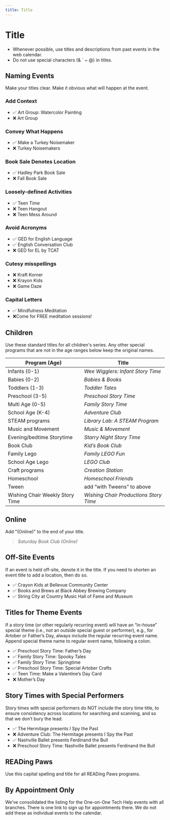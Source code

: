 ```yaml
---
title: Title
---
```

# Title

- Whenever possible, use titles and descriptions from past events in the web calendar.
- Do not use special characters (& ` ~ @) in titles.

## Naming Events

Make your titles clear. Make it obvious what will happen at the event.

### Add Context

- :white_check_mark: Art Group: Watercolor Painting
- :x: Art Group

### Convey What Happens

- :white_check_mark: Make a Turkey Noisemaker
- :x: Turkey Noisemakers

### Book Sale Denotes Location

- :white_check_mark: Hadley Park Book Sale
- :x: Fall Book Sale

### Loosely-defined Activities

- :white_check_mark: Teen Time
- :x: Teen Hangout
- :x: Teen Mess Around

### Avoid Acronyms

- :white_check_mark: GED for English Language
- :white_check_mark: English Conversation Club
- :x: GED for EL by TCAT

### Cutesy misspellings

- :x: Kraft Korner
- :x: Krayon Kids
- :x: Game Daze

### Capital Letters

- :white_check_mark: Mindfulness Meditation  
- :x:Come for FREE meditation sessions!

## Children

Use these standard titles for all children's series. Any other special programs that are not in the age ranges below keep the original names.

| Program (Age)                    | Title                                   |
|--------------------------------- |---------------------------------------- |
| Infants (0-1)                    | _Wee Wigglers: Infant Story Time_       |
| Babies (0-2)                     | _Babies & Books_                        |
| Toddlers (1-3)                   | _Toddler Tales_                         |
| Preschool (3-5)                  | _Preschool Story Time_                  |
| Multi Age (0-5)                  | _Family Story Time_                     |
| School Age (K-4)                 | _Adventure Club_                        |
| STEAM programs                   | _Library Lab: A STEAM Program_          |
| Music and Movement               | _Music & Movement_                      |
| Evening/bedtime Storytime        | _Starry Night Story Time_               |
| Book Club                        | _Kid’s Book Club_                       |
| Family Lego                      | _Family LEGO Fun_                       |
| School Age Lego                  | _LEGO Club_                             |
| Craft programs                   | _Creation Station_                      |
| Homeschool                       | _Homeschool Friends_                    |
| Tween                            | add “with Tweens” to above              |
| Wishing Chair Weekly Story Time  | _Wishing Chair Productions Story Time_  |

## Online

Add "(Online)" to the end of your title.
> _Saturday Book Club (Online)_

## Off-Site Events

If an event is held off-site, denote it in the title. If you need to shorten an event title to add a location, then do so.

- :white_check_mark: Crayon Kids at Bellevue Community Center
- :white_check_mark: Books and Brews at Black Abbey Brewing Company
- :white_check_mark: String City at Country Music Hall of Fame and Museum

## Titles for Theme Events

If a story time (or other regularly recurring event) will have an “in-house” special theme (i.e., not an outside special guest or performer), e.g., for Artober or Father’s Day, always include the regular recurring event name. Append special theme name to regular event name, following a colon.

- :white_check_mark: Preschool Story Time: Father’s Day
- :white_check_mark: Family Story Time: Spooky Tales
- :white_check_mark: Family Story Time: Springtime
- :white_check_mark: Preschool Story Time: Special Artober Crafts
- :white_check_mark: Teen Time: Make a Valentine’s Day Card
- :x: Mother’s Day

## Story Times with Special Performers

Story times with special performers do NOT include the story time title, to ensure consistency across locations for searching and scanning, and so that we don’t bury the lead.

- :white_check_mark: The Hermitage presents I Spy the Past
- :x: Adventure Club: The Hermitage presents I Spy the Past
- :white_check_mark: Nashville Ballet presents Ferdinand the Bull
- :x: Preschool Story Time: Nashville Ballet presents Ferdinand the Bull

## READing Paws

Use this capital spelling and title for all READing Paws programs.

## By Appointment Only

We’ve consolidated the listing for the One-on-One Tech Help events with all branches. There is one link to sign up for appointments there. We do not add these as individual events to the calendar.
